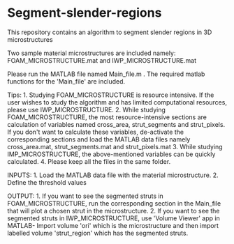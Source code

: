 # Segment-slender-regions
This repository contains an algorithm to segment slender regions in 3D microstructures

Two sample material microstructures are included namely: FOAM_MICROSTRUCTURE.mat and IWP_MICROSTRUCTURE.mat

Please run the MATLAB file named Main_file.m .
The required matlab functions for the 'Main_file' are included.

Tips: 1. Studying FOAM_MICROSTRUCTURE is resource intensive. If the user wishes to study the algorithm and has limited computational resources, please use IWP_MICROSTRUCTURE.
      2. While studying FOAM_MICROSTRUCTURE, the most resource-intensive sections are calculation of variables named cross_area, strut_segments and strut_pixels. If you don't           want to calculate these variables, de-activate the corresponding sections and load the MATLAB data files namely cross_area.mat, strut_segments.mat and strut_pixels.mat
      3. While studying IMP_MICROSTRUCTURE, the above-mentioned variables can be quickly calculated.
      4. Please keep all the files in the same folder.

INPUTS: 1. Load the  MATLAB data file with the material microstructure.
        2. Define the threshold values

OUTPUT: 1. If you want to see the segmented struts in FOAM_MICROSTRUCTURE, run the corresponding section in the Main_file that will plot a chosen strut in the microstructure.
        2. If you want to see the segmented struts in IWP_MICROSTRUCTURE, use 'Volume Viewer' app in MATLAB- Import volume               'ori' which is the microstructure and then import labelled volume 'strut_region' which has the segmented struts.

